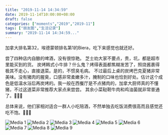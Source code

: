 ```yaml
---
title: "2019-11-14 14:34:59"
date: 2019-11-14T10:00:00+08:00
draft: false
categories: ["moments","2019","2019-11"]
tags: ["朋友圈","生活记录"]
summary: "2019-11-14 14:34:59..."
---
```


加拿大排名第32，埃德蒙顿排名第1的Biera，吃下来感觉也就还好。

尝了四种店内自酿的啤酒，没有很惊艳。
芝士劝大家不要点，贵，坑，都是超市里能买到的货。
炭烤韩式小牛排？什么鬼？烤得表面都焦糊发苦了，照烧酱裹得极其不走心，直接退菜。是的，不惯臭毛病。
不过最后上桌的炭烤巴克夏猪非常美味。没有猪肉的腥臭，口感非常柔嫩多汁，腌制的口味也恰到好处。估计这个成色是低温水浴后再炭烤的。我一般在西餐厅是不点猪肉的，加拿大厨师真的不懂猪，不过这道菜非常推荐大家点来尝尝。
其余小菜鞑靼牛肉和鸡油菌就非常普通了。🤦🏻‍♀️

总体来说，他们家相对适合一群人小吃陪酒，不然单独去吃饭消费很高而且感觉还吃不饱。🤷🏻‍♀️

![Media 1](/Moments/photos/2019-11-14/201911141434590.jpg)
![Media 2](/Moments/photos/2019-11-14/201911141434591.jpg)
![Media 3](/Moments/photos/2019-11-14/201911141434592.jpg)
![Media 4](/Moments/photos/2019-11-14/201911141434593.jpg)
![Media 5](/Moments/photos/2019-11-14/201911141434594.jpg)
![Media 6](/Moments/photos/2019-11-14/201911141434595.jpg)
![Media 7](/Moments/photos/2019-11-14/201911141434596.jpg)
![Media 8](/Moments/photos/2019-11-14/201911141434597.jpg)
![Media 9](/Moments/photos/2019-11-14/201911141434598.jpg)


